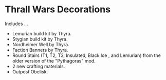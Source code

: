 # Thrall Wars Decorations

Includes ...

- Lemurian build kit by Thyra.
- Stygian build kit by Thyra.
- Nordheimer Well by Thyra.
- Faction Banners by Thyra.
- Round Stairs (T1, T2, T3, Insulated, Black Ice , and Lemurian) from the older version of the "Pythagoras" mod.
- 2 new crafting materials.
- Outpost Obelisk.